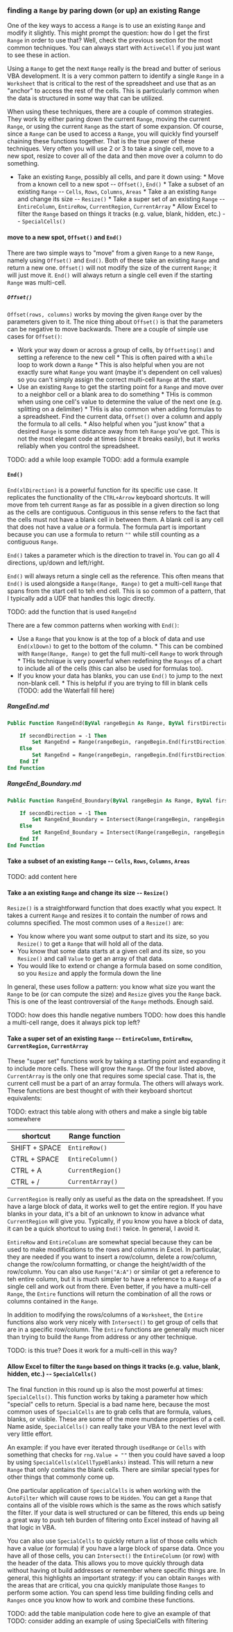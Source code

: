 ### finding a `Range` by paring down (or up) an existing Range

One of the key ways to access a `Range` is to use an existing `Range` and modify it slightly.  This might prompt the question: how do I get the first `Range` in order to use that?  Well, check the previous section for the most common techniques.  You can always start with `ActiveCell` if you just want to see these in action.

Using a `Range` to get the next `Range` really is the bread and butter of serious VBA development. It is a very common pattern to identify a single `Range` in a `Worksheet` that is critical to the rest of the spreadsheet and use that as an "anchor" to access the rest of the cells.  This is particularly common when the data is structured in some way that can be utilized.

When using these techniques, there are a couple of common strategies.  They work by either paring down the current `Range`, moving the current `Range`, or using the current `Range` as the start of some expansion.  Of course, since a `Range` can be used to access a `Range`, you will quickly find yourself chaining these functions together.  That is the true power of these techniques.  Very often you will use 2 or 3 to take a single cell, move to a new spot, resize to cover all of the data and then move over a column to do something.

* Take an existing `Range`, possibly all cells, and pare it down using:
      * Move from a known cell to a new spot -- `Offset()`, `End()`
      * Take a subset of an existing `Range` -- `Cells`, `Rows`, `Columns`, `Areas`
      * Take a an existing `Range` and change its size -- `Resize()`
      * Take a super set of an existing `Range` -- `EntireColumn`, `EntireRow`, `CurrentRegion`, `CurrentArray`
      * Allow Excel to filter the `Range` based on things it tracks (e.g. value, blank, hidden, etc.) -- `SpecialCells()`

#### move to a new spot, `Offset()` and `End()`

There are two simple ways to "move" from a given `Range` to a new `Range`, namely using `Offset()` and `End()`.  Both of these take an existing `Range` and return a new one.  `Offset()` will not modify the size of the current `Range`; it will just move it.  `End()` will always return a single cell even if the starting `Range` was multi-cell.

##### `Offset()`

`Offset(rows, columns)` works by moving the given `Range` over by the parameters given to it.  The nice thing about `Offset()` is that the parameters can be negative to move backwards.  There are a couple of simple use cases for `Offset()`:

* Work your way down or across a group of cells, by `Offsetting()` and setting a reference to the new cell
      * This is often paired with a `While` loop to work down a `Range`
      * This is also helpful when you are not exactly sure what `Range` you want (maybe it's dependent on cell values) so you can't simply assign the correct multi-cell `Range` at the start.
* Use an existing `Range` to get the starting point for a `Range` and move over to a neighbor cell or a blank area to do something
      * THis is common when using one cell's value to determine the value of the next one (e.g. splitting on a delimiter)
      * THis is also common when adding formulas to a spreadsheet.  Find the current data, `Offset()` over a column and apply the formula to all cells.
      * Also helpful when you "just know" that a desired `Range` is some distance away from teh `Range` you've got.  This is not the most elegant code at times (since it breaks easily), but it works reliably when you control the spreadsheet.

TODO: add a while loop example
TODO: add a formula example

#### `End()`

`End(xlDirection)` is a powerful function for its specific use case.  It replicates the functionality of the `CTRL+Arrow` keyboard shortcuts.  It will move from teh current `Range` as far as possible in a given direction so long as the cells are contiguous. Contiguous in this sense refers to the fact that the cells must not have a blank cell in between them.  A blank cell is any cell that does not have a value _or_ a formula.  The formula part is important because you can use a formula to return `""` while still counting as a contiguous `Range`.

`End()` takes a parameter which is the direction to travel in.  You can go all 4 directions, up/down and left/right.

`End()` will always return a single cell as the reference.  This often means that `End()` is used alongside a `Range(Range, Range)` to get a multi-cell `Range` that spans from the start cell to teh end cell.  This is so common of a pattern, that I typically add a UDF that handles this logic directly.

TODO: add the function that is used `RangeEnd`

There are a few common patterns when working with `End()`:

* Use a `Range` that you know is at the top of a block of data and use `End(xlDown)` to get to the bottom of the column.
      * This can be combined with `Range(Range, Range)` to get the full multi-cell `Range` to work through
      * THis technique is very powerful when redefining the `Ranges` of a chart to include all of the cells (this can also be used for formulas too).
* If you know your data has blanks, you can use `End()` to jump to the next non-blank cell.
      * This is helpful if you are trying to fill in blank cells (TODO: add the Waterfall fill here)

##### RangeEnd.md

```vb
Public Function RangeEnd(ByVal rangeBegin As Range, ByVal firstDirection As XlDirection, Optional ByVal secondDirection As XlDirection = -1) As Range

    If secondDirection = -1 Then
        Set RangeEnd = Range(rangeBegin, rangeBegin.End(firstDirection))
    Else
        Set RangeEnd = Range(rangeBegin, rangeBegin.End(firstDirection).End(secondDirection))
    End If
End Function
```

##### RangeEnd_Boundary.md

```vb
Public Function RangeEnd_Boundary(ByVal rangeBegin As Range, ByVal firstDirection As XlDirection, Optional ByVal secondDirection As XlDirection = -1) As Range

    If secondDirection = -1 Then
        Set RangeEnd_Boundary = Intersect(Range(rangeBegin, rangeBegin.End(firstDirection)), rangeBegin.CurrentRegion)
    Else
        Set RangeEnd_Boundary = Intersect(Range(rangeBegin, rangeBegin.End(firstDirection).End(secondDirection)), rangeBegin.CurrentRegion)
    End If
End Function
```

#### Take a subset of an existing `Range` -- `Cells`, `Rows`, `Columns`, `Areas`

TODO: add content here

#### Take a an existing `Range` and change its size -- `Resize()`

`Resize()` is a straightforward function that does exactly what you expect.  It takes a current `Range` and resizes it to contain the number of rows and columns specified.  The most common uses of a `Resize()` are:

* You know where you want some output to start and its size, so you `Resize()` to get a `Range` that will hold all of the data.
* You know that some data starts at a given cell and its size, so you `Resize()` and call `Value` to get an array of that data.
* You would like to extend or change a formula based on some condition, so you `Resize` and apply the formula down the line

In general, these uses follow a pattern: you know what size you want the `Range` to be (or can compute the size) and `Resize` gives you the `Range` back.  This is one of the least controversial of the `Range` methods.  Enough said.

TODO: how does this handle negative numbers
TODO: how does this handle a multi-cell range, does it always pick top left?

#### Take a super set of an existing `Range` -- `EntireColumn`, `EntireRow`, `CurrentRegion`, `CurrentArray`

These "super set" functions work by taking a starting point and expanding it to include more cells.  These will grow the `Range`.  Of the four listed above, `CurrentArray` is the only one that requires some special case.  That is, the current cell must be a part of an array formula.  The others will always work.  These functions are best thought of with their keyboard shortcut equivalents:

TODO: extract this table along with others and make a single big table somewhere

shortcut | Range function
--- | ---
SHIFT + SPACE | `EntireRow()`
CTRL + SPACE | `EntireColumn()`
CTRL + A | `CurrentRegion()`
CTRL + / | `CurrentArray()`

`CurrentRegion` is really only as useful as the data on the spreadsheet.  If you have a large block of data, it works well to get the entire region.  If you have blanks in your data, it's a bit of an unknown to know in advance what `CurrentRegion` will give you.  Typically, if you know you have a block of data, it can be a quick shortcut to using `End()` twice.  In general, I avoid it.

`EntireRow` and `EntireColumn` are somewhat special because they can be used to make modifications to the rows and columns in Excel.  In particular, they are needed if you want to insert a row/column, delete a row/column, change the row/column formatting, or change the height/width of the row/column.  You can also use `Range("A:A")` or similar ot get a reference to teh entire column, but it is much simpler to have a reference to a `Range` of a single cell and work out from there.  Even better, if you have a multi-cell `Range`, the `Entire` functions will return the combination of all the rows or columns contained in the `Range`.

In addition to modifying the rows/columns of a `Worksheet`, the `Entire` functions also work very nicely with `Intersect()` to get group of cells that are in a specific row/column.  The `Entire` functions are generally much nicer than trying to build the `Range` from address or any other technique.

TODO: is this true?  Does it work for a multi-cell in this way?

#### Allow Excel to filter the `Range` based on things it tracks (e.g. value, blank, hidden, etc.) -- `SpecialCells()`

The final function in this round up is also the most powerful at times: `SpecialCells()`.  This function works by taking a parameter how which "special" cells to return.  Special is a bad name here, because the most common uses of `SpecialCells` are to grab cells that are formula, values, blanks, or visible.  These are some of the more mundane properties of a cell.  Name aside, `SpecialCells()` can really take your VBA to the next level with very little effort.

An example: if you have ever iterated through `UsedRange` or `Cells` with something that checks for `rng.Value = ""` then you could have saved a loop by using `SpecialCells(xlCellTypeBlanks)` instead.  This will return a new `Range` that only contains the blank cells.  There are similar special types for other things that commonly come up.

One particular application of `SpecialCells` is when working with the `AutoFilter` which will cause rows to be `Hidden`.  You can get a `Range` that contains all of the visible rows which is the same as the rows which satisfy the filter.  If your data is well structured or can be filtered, this ends up being a great way to push teh burden of filtering onto Excel instead of having all that logic in VBA.

You can also use `SpecialCells` to quickly return a list of those cells which have a value (or formula) if you have a large block of sparse data.  Once you have all of those cells, you can `Intersect()` the `EntireColumn` (or row) with the header of the data.  This allows you to move quickly through data without having ot build addresses or remember where specific things are.  In general, this highlights an important strategy: if you can obtain `Ranges` with the areas that are critical, you cna quickly manipulate those `Ranges` to perform some action.  You can spend less time building finding cells and `Ranges` once you know how to work and combine these functions.

TODO: add the table manipulation code here to give an example of that
TODO: consider adding an example of using SpecialCells with filtering
